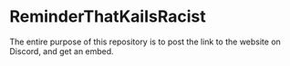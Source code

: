 # ReminderThatKaiIsRacist
The entire purpose of this repository is to post the link to the website on Discord, and get an embed.
